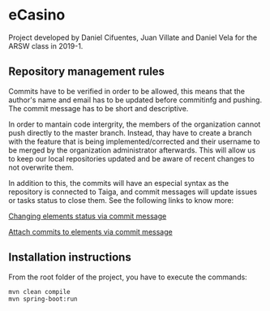 # eCasino

Project developed by Daniel Cifuentes, Juan Villate and Daniel Vela for the ARSW class in 2019-1.

##  Repository management rules

Commits have to be verified in order to be allowed, this means that the author's name and email has to be updated before commitinfg and pushing. The commit message has to be short and descriptive.

In order to mantain code intergrity, the members of the organization cannot push directly to the master branch. Instead, thay have to create a branch with the feature that is being implemented/corrected and their username to be merged by the organization administrator afterwards. This will allow us to keep our local repositories updated and be aware of recent changes to not overwrite them.

In addition to this, the commits will have an especial syntax as the repository is connected to Taiga, and commit messages will update issues or tasks status to close them. See the following links to know more:

[Changing elements status via commit message](https://tree.taiga.io/support/integrations/changing-elements-status-via-commit-message/)

[Attach commits to elements via commit message](https://tree.taiga.io/support/integrations/attach-commits-to-elements-via-commit-message/)

## Installation instructions

From the root folder of the project, you have to execute the commands:

    mvn clean compile
    mvn spring-boot:run
